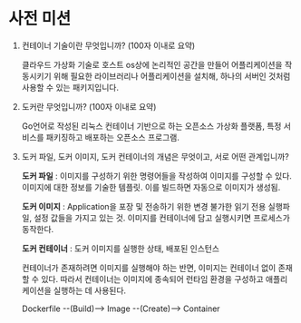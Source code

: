 # 사전 미션
1. 컨테이너 기술이란 무엇입니까? (100자 이내로 요약)

   클라우드 가상화 기술로 호스트 os상에 논리적인 공간을 만들어 어플리케이션을 작동시키기 위해 필요한 라이브러리나
   어플리케이션을 설치해, 하나의 서버인 것처럼 사용할 수 있는 패키지입니다.

3. 도커란 무엇입니까? (100자 이내로 요약)
     
   Go언어로 작성된 리눅스 컨테이너 기반으로 하는 오픈소스 가상화 플랫폼,
   특정 서비스를 패키징하고 배포하는 오픈소스 프로그램.

5. 도커 파일, 도커 이미지, 도커 컨테이너의 개념은 무엇이고, 서로 어떤 관계입니까?

     <strong>도커 파일</strong> : 이미지를 구성하기 위한 명령어들을 작성하여 이미지를 구성할 수 있다.
                 이미지에 대한 정보를 기술한 템플릿. 이를 빌드하면 자동으로 이미지가 생성됨.
       
     <strong>도커 이미지</strong> : Application을 포장 및 전송하기 위한 변경 불가한 읽기 전용 실행파일, 설정 값들을 가지고 있는 것.
                  이미지를 컨테이너에 담고 실행시키면 프로세스가 동작한다.
     
     <strong>도커 컨테이너</strong> : 도커 이미지를 실행한 상태, 배포된 인스턴스

     컨테이너가 존재하려면 이미지를 실행해야 하는 반면, 이미지는 컨테이너 없이 존재할 수 있다.
따라서 컨테이너는 이미지에 종속되어 런타임 환경을 구성하고 애플리케이션을 실행하는 데 사용된다.

      Dockerfile --(Build)--> Image --(Create)--> Container


                                      

   

